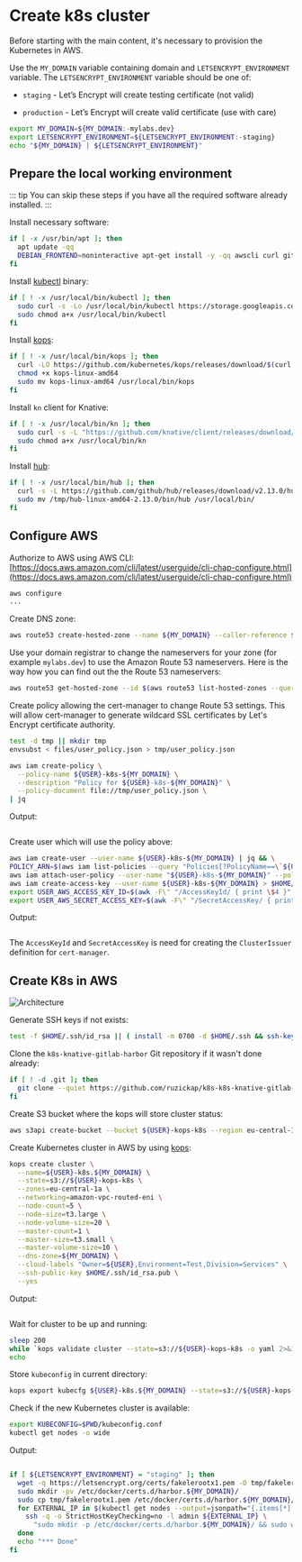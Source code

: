 # Create k8s cluster

Before starting with the main content, it's necessary to provision
the Kubernetes in AWS.

Use the `MY_DOMAIN` variable containing domain and `LETSENCRYPT_ENVIRONMENT`
variable.
The `LETSENCRYPT_ENVIRONMENT` variable should be one of:

* `staging` - Let’s Encrypt will create testing certificate (not valid)

* `production` - Let’s Encrypt will create valid certificate (use with care)

```bash
export MY_DOMAIN=${MY_DOMAIN:-mylabs.dev}
export LETSENCRYPT_ENVIRONMENT=${LETSENCRYPT_ENVIRONMENT:-staging}
echo "${MY_DOMAIN} | ${LETSENCRYPT_ENVIRONMENT}"
```

## Prepare the local working environment

::: tip
You can skip these steps if you have all the required software already
installed.
:::

Install necessary software:

```bash
if [ -x /usr/bin/apt ]; then
  apt update -qq
  DEBIAN_FRONTEND=noninteractive apt-get install -y -qq awscli curl git jq openssh-client sudo wget > /dev/null
fi
```

Install [kubectl](https://github.com/kubernetes/kubectl) binary:

```bash
if [ ! -x /usr/local/bin/kubectl ]; then
  sudo curl -s -Lo /usr/local/bin/kubectl https://storage.googleapis.com/kubernetes-release/release/$(curl -s https://storage.googleapis.com/kubernetes-release/release/stable.txt)/bin/linux/amd64/kubectl
  sudo chmod a+x /usr/local/bin/kubectl
fi
```

Install [kops](https://github.com/kubernetes/kops):

```bash
if [ ! -x /usr/local/bin/kops ]; then
  curl -LO https://github.com/kubernetes/kops/releases/download/$(curl -s https://api.github.com/repos/kubernetes/kops/releases/latest | jq -r '.tag_name')/kops-linux-amd64
  chmod +x kops-linux-amd64
  sudo mv kops-linux-amd64 /usr/local/bin/kops
fi
```

Install `kn` client for Knative:

```bash
if [ ! -x /usr/local/bin/kn ]; then
  sudo curl -s -L "https://github.com/knative/client/releases/download/v0.10.0/kn-linux-amd64" -o /usr/local/bin/kn
  sudo chmod a+x /usr/local/bin/kn
fi
```

Install [hub](https://hub.github.com/):

```bash
if [ ! -x /usr/local/bin/hub ]; then
  curl -s -L https://github.com/github/hub/releases/download/v2.13.0/hub-linux-amd64-2.13.0.tgz | tar xzf - -C /tmp/
  sudo mv /tmp/hub-linux-amd64-2.13.0/bin/hub /usr/local/bin/
fi
```

## Configure AWS

Authorize to AWS using AWS CLI: [https://docs.aws.amazon.com/cli/latest/userguide/cli-chap-configure.html](https://docs.aws.amazon.com/cli/latest/userguide/cli-chap-configure.html)

```bash
aws configure
...
```

Create DNS zone:

```bash
aws route53 create-hosted-zone --name ${MY_DOMAIN} --caller-reference ${MY_DOMAIN}
```

Use your domain registrar to change the nameservers for your zone (for example
`mylabs.dev`) to use the Amazon Route 53 nameservers. Here is the way how you
can find out the the Route 53 nameservers:

```bash
aws route53 get-hosted-zone --id $(aws route53 list-hosted-zones --query "HostedZones[?Name==\`${MY_DOMAIN}.\`].Id" --output text) --query "DelegationSet.NameServers"
```

Create policy allowing the cert-manager to change Route 53 settings. This will
allow cert-manager to generate wildcard SSL certificates by Let's Encrypt
certificate authority.

```bash
test -d tmp || mkdir tmp
envsubst < files/user_policy.json > tmp/user_policy.json

aws iam create-policy \
  --policy-name ${USER}-k8s-${MY_DOMAIN} \
  --description "Policy for ${USER}-k8s-${MY_DOMAIN}" \
  --policy-document file://tmp/user_policy.json \
| jq
```

Output:

```json
```

Create user which will use the policy above:

```bash
aws iam create-user --user-name ${USER}-k8s-${MY_DOMAIN} | jq && \
POLICY_ARN=$(aws iam list-policies --query "Policies[?PolicyName==\`${USER}-k8s-${MY_DOMAIN}\`].{ARN:Arn}" --output text) && \
aws iam attach-user-policy --user-name "${USER}-k8s-${MY_DOMAIN}" --policy-arn $POLICY_ARN && \
aws iam create-access-key --user-name ${USER}-k8s-${MY_DOMAIN} > $HOME/.aws/${USER}-k8s-${MY_DOMAIN} && \
export USER_AWS_ACCESS_KEY_ID=$(awk -F\" "/AccessKeyId/ { print \$4 }" $HOME/.aws/${USER}-k8s-${MY_DOMAIN}) && \
export USER_AWS_SECRET_ACCESS_KEY=$(awk -F\" "/SecretAccessKey/ { print \$4 }" $HOME/.aws/${USER}-k8s-${MY_DOMAIN})
```

Output:

```json
```

The `AccessKeyId` and `SecretAccessKey` is need for creating the `ClusterIssuer`
definition for `cert-manager`.

## Create K8s in AWS

![Architecture](https://raw.githubusercontent.com/aws-samples/eks-workshop/65b766c494a5b4f5420b2912d8373c4957163541/static/images/3-service-animated.gif
"Architecture")

Generate SSH keys if not exists:

```bash
test -f $HOME/.ssh/id_rsa || ( install -m 0700 -d $HOME/.ssh && ssh-keygen -b 2048 -t rsa -f $HOME/.ssh/id_rsa -q -N "" )
```

Clone the `k8s-knative-gitlab-harbor` Git repository if it wasn't done already:

```bash
if [ ! -d .git ]; then
  git clone --quiet https://github.com/ruzickap/k8s-k8s-knative-gitlab-harbor && cd k8s-knative-gitlab-harbor
fi
```

Create S3 bucket where the kops will store cluster status:

```bash
aws s3api create-bucket --bucket ${USER}-kops-k8s --region eu-central-1 --create-bucket-configuration LocationConstraint=eu-central-1 | jq
```

Create Kubernetes cluster in AWS by using [kops](https://github.com/kubernetes/kops):

```bash
kops create cluster \
  --name=${USER}-k8s.${MY_DOMAIN} \
  --state=s3://${USER}-kops-k8s \
  --zones=eu-central-1a \
  --networking=amazon-vpc-routed-eni \
  --node-count=5 \
  --node-size=t3.large \
  --node-volume-size=20 \
  --master-count=1 \
  --master-size=t3.small \
  --master-volume-size=10 \
  --dns-zone=${MY_DOMAIN} \
  --cloud-labels "Owner=${USER},Environment=Test,Division=Services" \
  --ssh-public-key $HOME/.ssh/id_rsa.pub \
  --yes
```

Output:

```text
```

Wait for cluster to be up and running:

```bash
sleep 200
while `kops validate cluster --state=s3://${USER}-kops-k8s -o yaml 2>&1 | grep -q failures`; do sleep 5; echo -n .; done
echo
```

Store `kubeconfig` in current directory:

```bash
kops export kubecfg ${USER}-k8s.${MY_DOMAIN} --state=s3://${USER}-kops-k8s --kubeconfig kubeconfig.conf
```

Check if the new Kubernetes cluster is available:

```bash
export KUBECONFIG=$PWD/kubeconfig.conf
kubectl get nodes -o wide
```

Output:

```text
```

```bash
if [ ${LETSENCRYPT_ENVIRONMENT} = "staging" ]; then
  wget -q https://letsencrypt.org/certs/fakelerootx1.pem -O tmp/fakelerootx1.pem
  sudo mkdir -pv /etc/docker/certs.d/harbor.${MY_DOMAIN}/
  sudo cp tmp/fakelerootx1.pem /etc/docker/certs.d/harbor.${MY_DOMAIN}/ca.crt
  for EXTERNAL_IP in $(kubectl get nodes --output=jsonpath="{.items[*].status.addresses[?(@.type==\"ExternalIP\")].address}"); do
    ssh -q -o StrictHostKeyChecking=no -l admin ${EXTERNAL_IP} \
      "sudo mkdir -p /etc/docker/certs.d/harbor.${MY_DOMAIN}/ && sudo wget -q https://letsencrypt.org/certs/fakelerootx1.pem -O /etc/docker/certs.d/harbor.${MY_DOMAIN}/ca.crt"
  done
  echo "*** Done"
fi
```
